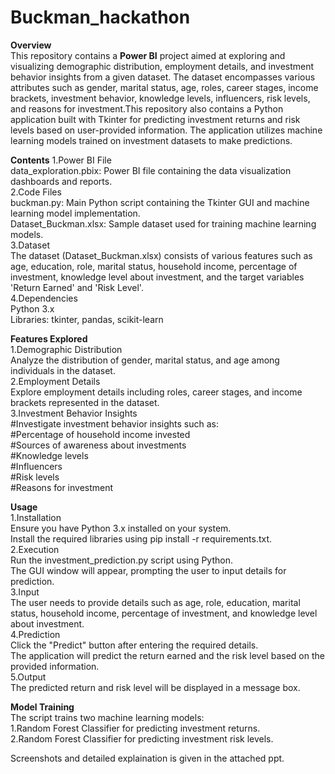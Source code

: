 # Buckman_hackathon

**Overview**<br>
This repository contains a **Power BI** project aimed at exploring and visualizing demographic distribution, employment details, and investment behavior insights from a given dataset. The dataset encompasses various attributes such as gender, marital status, age, roles, career stages, income brackets, investment behavior, knowledge levels, influencers, risk levels, and reasons for investment.This repository also contains a Python application built with Tkinter for predicting investment returns and risk levels based on user-provided information. The application utilizes machine learning models trained on investment datasets to make predictions.

**Contents**
1.Power BI File<br>
data_exploration.pbix: Power BI file containing the data visualization dashboards and reports.<br>
2.Code Files<br>
buckman.py: Main Python script containing the Tkinter GUI and machine learning model implementation.<br>
Dataset_Buckman.xlsx: Sample dataset used for training machine learning models.<br>
3.Dataset<br>
The dataset (Dataset_Buckman.xlsx) consists of various features such as age, education, role, marital status, household income, percentage of investment, knowledge level about investment, and the target variables 'Return Earned' and 'Risk Level'.<br>
4.Dependencies<br>
Python 3.x<br>
Libraries: tkinter, pandas, scikit-learn<br>

**Features Explored**<br>
1.Demographic Distribution<br>
Analyze the distribution of gender, marital status, and age among individuals in the dataset.<br>
2.Employment Details<br>
Explore employment details including roles, career stages, and income brackets represented in the dataset.<br>
3.Investment Behavior Insights<br>
  #Investigate investment behavior insights such as:<br>
  #Percentage of household income invested<br>
  #Sources of awareness about investments<br>
  #Knowledge levels<br>
  #Influencers<br>
  #Risk levels<br>
  #Reasons for investment<br>

**Usage**<br>
1.Installation<br>
Ensure you have Python 3.x installed on your system.<br>
Install the required libraries using pip install -r requirements.txt.<br>
2.Execution<br>
Run the investment_prediction.py script using Python.<br>
The GUI window will appear, prompting the user to input details for prediction.<br>
3.Input<br>
The user needs to provide details such as age, role, education, marital status, household income, percentage of investment, and knowledge level about investment.<br>
4.Prediction<br>
Click the "Predict" button after entering the required details.<br>
The application will predict the return earned and the risk level based on the provided information.<br>
5.Output<br>
The predicted return and risk level will be displayed in a message box.<br>

**Model Training**<br>
The script trains two machine learning models:<br>
1.Random Forest Classifier for predicting investment returns.<br>
2.Random Forest Classifier for predicting investment risk levels.<br>

Screenshots and detailed explaination is given in the attached ppt.

